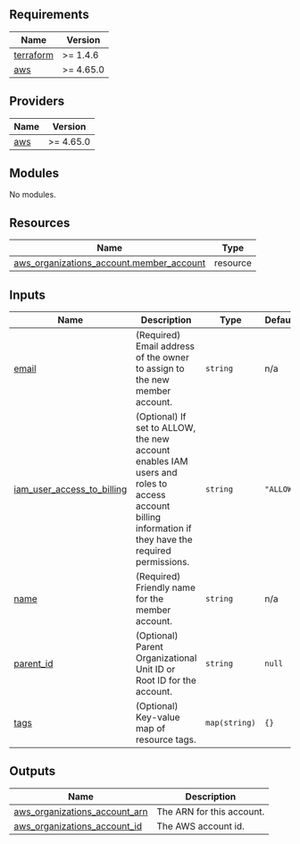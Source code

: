 <!-- BEGIN_TF_DOCS -->
## Requirements

| Name | Version |
|------|---------|
| <a name="requirement_terraform"></a> [terraform](#requirement\_terraform) | >= 1.4.6 |
| <a name="requirement_aws"></a> [aws](#requirement\_aws) | >= 4.65.0 |

## Providers

| Name | Version |
|------|---------|
| <a name="provider_aws"></a> [aws](#provider\_aws) | >= 4.65.0 |

## Modules

No modules.

## Resources

| Name | Type |
|------|------|
| [aws_organizations_account.member_account](https://registry.terraform.io/providers/hashicorp/aws/latest/docs/resources/organizations_account) | resource |

## Inputs

| Name | Description | Type | Default | Required |
|------|-------------|------|---------|:--------:|
| <a name="input_email"></a> [email](#input\_email) | (Required) Email address of the owner to assign to the new member account. | `string` | n/a | yes |
| <a name="input_iam_user_access_to_billing"></a> [iam\_user\_access\_to\_billing](#input\_iam\_user\_access\_to\_billing) | (Optional) If set to ALLOW, the new account enables IAM users and roles to access account billing information if they have the required permissions. | `string` | `"ALLOW"` | no |
| <a name="input_name"></a> [name](#input\_name) | (Required) Friendly name for the member account. | `string` | n/a | yes |
| <a name="input_parent_id"></a> [parent\_id](#input\_parent\_id) | (Optional) Parent Organizational Unit ID or Root ID for the account. | `string` | `null` | no |
| <a name="input_tags"></a> [tags](#input\_tags) | (Optional) Key-value map of resource tags. | `map(string)` | `{}` | no |

## Outputs

| Name | Description |
|------|-------------|
| <a name="output_aws_organizations_account_arn"></a> [aws\_organizations\_account\_arn](#output\_aws\_organizations\_account\_arn) | The ARN for this account. |
| <a name="output_aws_organizations_account_id"></a> [aws\_organizations\_account\_id](#output\_aws\_organizations\_account\_id) | The AWS account id. |
<!-- END_TF_DOCS -->
